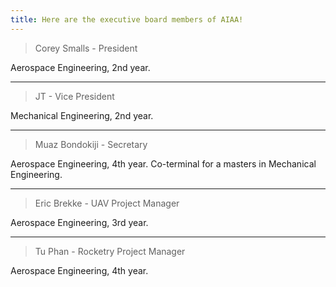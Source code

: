 ```yaml
---
title: Here are the executive board members of AIAA!
---
```


> Corey Smalls - President

Aerospace Engineering, 2nd year.

----

> JT - Vice President

Mechanical Engineering, 2nd year.

----

> Muaz Bondokiji - Secretary

Aerospace Engineering, 4th year. Co-terminal for a masters in Mechanical Engineering.

----

> Eric Brekke - UAV Project Manager

Aerospace Engineering, 3rd year.

----

> Tu Phan - Rocketry Project Manager

Aerospace Engineering, 4th year.